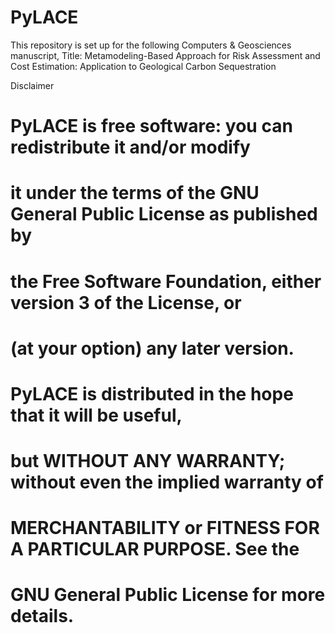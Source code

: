 # PyLACE
This repository is set up for the following Computers & Geosciences manuscript,
Title: Metamodeling-Based Approach for Risk Assessment and Cost Estimation: Application to Geological Carbon Sequestration

Disclaimer
# PyLACE  is free software: you can redistribute it and/or modify
# it under the terms of the GNU General Public License as published by
# the Free Software Foundation, either version 3 of the License, or
# (at your option) any later version.
# 
# PyLACE is distributed in the hope that it will be useful,
# but WITHOUT ANY WARRANTY; without even the implied warranty of
# MERCHANTABILITY or FITNESS FOR A PARTICULAR PURPOSE.  See the
# GNU General Public License for more details.



